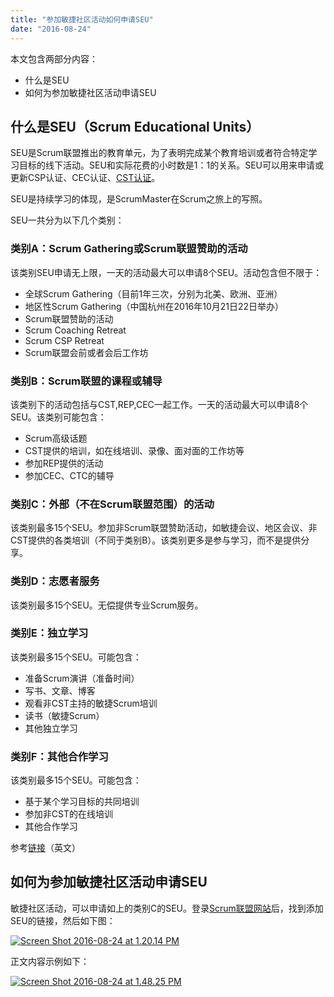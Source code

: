 ```yaml
---
title: "参加敏捷社区活动如何申请SEU"
date: "2016-08-24"
---
```


本文包含两部分内容：

- 什么是SEU
- 如何为参加敏捷社区活动申请SEU

## 什么是SEU（Scrum Educational Units）

SEU是Scrum联盟推出的教育单元，为了表明完成某个教育培训或者符合特定学习目标的线下活动。SEU和实际花费的小时数是1：1的关系。SEU可以用来申请或更新CSP认证、CEC认证、[CST认证](http://bobjiang.com/cst-certified-scrum-trainer-bob-jiang/)。

SEU是持续学习的体现，是ScrumMaster在Scrum之旅上的写照。

SEU一共分为以下几个类别：

### 类别A：Scrum Gathering或Scrum联盟赞助的活动

该类别SEU申请无上限，一天的活动最大可以申请8个SEU。活动包含但不限于：

- 全球Scrum Gathering（目前1年三次，分别为北美、欧洲、亚洲）
- 地区性Scrum Gathering（中国杭州在2016年10月21日22日举办）
- Scrum联盟赞助的活动
- Scrum Coaching Retreat
- Scrum CSP Retreat
- Scrum联盟会前或者会后工作坊

### 类别B：Scrum联盟的课程或辅导

该类别下的活动包括与CST,REP,CEC一起工作。一天的活动最大可以申请8个SEU。该类别可能包含：

- Scrum高级话题
- CST提供的培训，如在线培训、录像、面对面的工作坊等
- 参加REP提供的活动
- 参加CEC、CTC的辅导

### 类别C：外部（不在Scrum联盟范围）的活动

该类别最多15个SEU。参加非Scrum联盟赞助活动，如敏捷会议、地区会议、非CST提供的各类培训（不同于类别B）。该类别更多是参与学习，而不是提供分享。

### 类别D：志愿者服务

该类别最多15个SEU。无偿提供专业Scrum服务。

### 类别E：独立学习

该类别最多15个SEU。可能包含：

- 准备Scrum演讲（准备时间）
- 写书、文章、博客
- 观看非CST主持的敏捷Scrum培训
- 读书（敏捷Scrum）
- 其他独立学习

### 类别F：其他合作学习

该类别最多15个SEU。可能包含：

- 基于某个学习目标的共同培训
- 参加非CST的在线培训
- 其他合作学习

参考[链接](https://www.scrumalliance.org/certifications/scrum-educational-units)（英文）

## 如何为参加敏捷社区活动申请SEU

敏捷社区活动，可以申请如上的类别C的SEU。登录[Scrum联盟网站](http://scrumalliance.org)后，找到添加SEU的链接，然后如下图：

[![Screen Shot 2016-08-24 at 1.20.14 PM](/wp-content/uploads/2016/08/Screen-Shot-2016-08-24-at-1.20.14-PM.png)](http://bobjiang.com/how-to-apply-seu-attend-community-workshop/screen-shot-2016-08-24-at-1-20-14-pm/#main)

正文内容示例如下：

[![Screen Shot 2016-08-24 at 1.48.25 PM](/wp-content/uploads/2016/08/Screen-Shot-2016-08-24-at-1.48.25-PM.png)](http://bobjiang.com/how-to-apply-seu-attend-community-workshop/screen-shot-2016-08-24-at-1-48-25-pm/#main)
